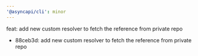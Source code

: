 ```yaml
---
'@asyncapi/cli': minor
---
```


feat: add new custom resolver to fetch the reference from private repo

- 88ceb3d:  add new custom resolver to fetch the reference from private repo


